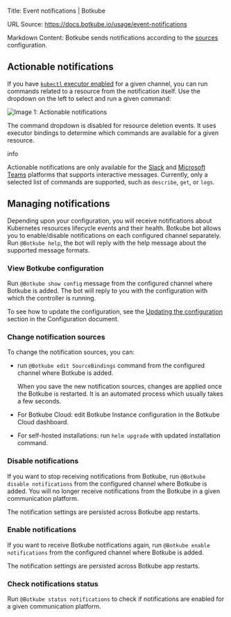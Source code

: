 Title: Event notifications | Botkube

URL Source: https://docs.botkube.io/usage/event-notifications

Markdown Content:
Botkube sends notifications according to the [sources](https://docs.botkube.io/configuration/source/) configuration.

Actionable notifications[​](#actionable-notifications "Direct link to Actionable notifications")
------------------------------------------------------------------------------------------------

If you have [`kubectl` executor enabled](https://docs.botkube.io/next/configuration/executor/kubectl) for a given channel, you can run commands related to a resource from the notification itself. Use the dropdown on the left to select and run a given command:

![Image 1: Actionable notifications](https://docs.botkube.io/assets/images/actionable-notifications-ecd604b0208681c84ea907e404bdceed.png)

The command dropdown is disabled for resource deletion events. It uses executor bindings to determine which commands are available for a given resource.

info

Actionable notifications are only available for the [Slack](https://docs.botkube.io/installation/slack/) and [Microsoft Teams](https://docs.botkube.io/installation/teams/) platforms that supports interactive messages. Currently, only a selected list of commands are supported, such as `describe`, `get`, or `logs`.

Managing notifications[​](#managing-notifications "Direct link to Managing notifications")
------------------------------------------------------------------------------------------

Depending upon your configuration, you will receive notifications about Kubernetes resources lifecycle events and their health. Botkube bot allows you to enable/disable notifications on each configured channel separately. Run `@Botkube help`, the bot will reply with the help message about the supported message formats.

### View Botkube configuration[​](#view-botkube-configuration "Direct link to View Botkube configuration")

Run `@Botkube show config` message from the configured channel where Botkube is added. The bot will reply to you with the configuration with which the controller is running.

To see how to update the configuration, see the [Updating the configuration](https://docs.botkube.io/configuration/#updating-the-configuration) section in the Configuration document.

### Change notification sources[​](#change-notification-sources "Direct link to Change notification sources")

To change the notification sources, you can:

*   run `@Botkube edit SourceBindings` command from the configured channel where Botkube is added.
    
    When you save the new notification sources, changes are applied once the Botkube is restarted. It is an automated process which usually takes a few seconds.
    
*   For Botkube Cloud: edit Botkube Instance configuration in the Botkube Cloud dashboard.
    
*   For self-hosted installations: run `helm upgrade` with updated installation command.
    

### Disable notifications[​](#disable-notifications "Direct link to Disable notifications")

If you want to stop receiving notifications from Botkube, run `@Botkube disable notifications` from the configured channel where Botkube is added. You will no longer receive notifications from the Botkube in a given communication platform.

The notification settings are persisted across Botkube app restarts.

### Enable notifications[​](#enable-notifications "Direct link to Enable notifications")

If you want to receive Botkube notifications again, run `@Botkube enable notifications` from the configured channel where Botkube is added.

The notification settings are persisted across Botkube app restarts.

### Check notifications status[​](#check-notifications-status "Direct link to Check notifications status")

Run `@Botkube status notifications` to check if notifications are enabled for a given communication platform.
